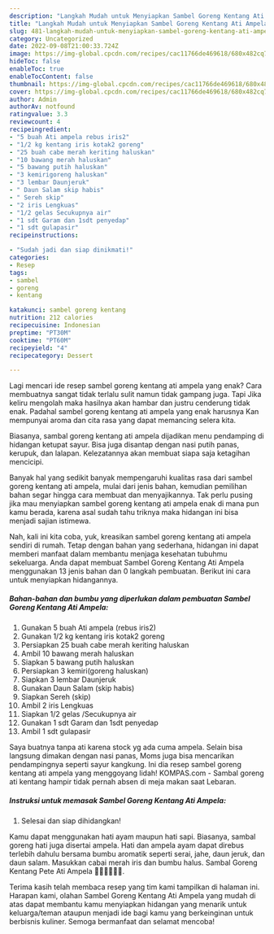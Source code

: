 ```yaml
---
description: "Langkah Mudah untuk Menyiapkan Sambel Goreng Kentang Ati Ampela yang Enak Banget"
title: "Langkah Mudah untuk Menyiapkan Sambel Goreng Kentang Ati Ampela yang Enak Banget"
slug: 481-langkah-mudah-untuk-menyiapkan-sambel-goreng-kentang-ati-ampela-yang-enak-banget
category: Uncategorized
date: 2022-09-08T21:00:33.724Z
image: https://img-global.cpcdn.com/recipes/cac11766de469618/680x482cq70/sambel-goreng-kentang-ati-ampela-foto-resep-utama.jpg
hideToc: false
enableToc: true
enableTocContent: false
thumbnail: https://img-global.cpcdn.com/recipes/cac11766de469618/680x482cq70/sambel-goreng-kentang-ati-ampela-foto-resep-utama.jpg
cover: https://img-global.cpcdn.com/recipes/cac11766de469618/680x482cq70/sambel-goreng-kentang-ati-ampela-foto-resep-utama.jpg
author: Admin
authorAv: notfound
ratingvalue: 3.3
reviewcount: 4
recipeingredient:
- "5 buah Ati ampela rebus iris2"
- "1/2 kg kentang iris kotak2 goreng"
- "25 buah cabe merah keriting haluskan"
- "10 bawang merah haluskan"
- "5 bawang putih haluskan"
- "3 kemirigoreng haluskan"
- "3 lembar Daunjeruk"
- " Daun Salam skip habis"
- " Sereh skip"
- "2 iris Lengkuas"
- "1/2 gelas Secukupnya air"
- "1 sdt Garam dan 1sdt penyedap"
- "1 sdt gulapasir"
recipeinstructions:

- "Sudah jadi dan siap dinikmati!"
categories:
- Resep
tags:
- sambel
- goreng
- kentang

katakunci: sambel goreng kentang 
nutrition: 212 calories
recipecuisine: Indonesian
preptime: "PT30M"
cooktime: "PT60M"
recipeyield: "4"
recipecategory: Dessert

---
```



Lagi mencari ide resep sambel goreng kentang ati ampela yang enak? Cara membuatnya sangat tidak terlalu sulit namun tidak gampang juga. Tapi Jika keliru mengolah maka hasilnya akan hambar dan justru cenderung tidak enak. Padahal sambel goreng kentang ati ampela yang enak harusnya Kan mempunyai aroma dan cita rasa yang dapat memancing selera kita.


Biasanya, sambal goreng kentang ati ampela dijadikan menu pendamping di hidangan ketupat sayur. Bisa juga disantap dengan nasi putih panas, kerupuk, dan lalapan. Kelezatannya akan membuat siapa saja ketagihan mencicipi.

Banyak hal yang sedikit banyak mempengaruhi kualitas rasa dari sambel goreng kentang ati ampela, mulai dari jenis bahan, kemudian pemilihan bahan segar hingga cara membuat dan menyajikannya. Tak perlu pusing jika mau menyiapkan sambel goreng kentang ati ampela enak di mana pun kamu berada, karena asal sudah tahu triknya maka hidangan ini bisa menjadi sajian istimewa.


Nah, kali ini kita coba, yuk, kreasikan sambel goreng kentang ati ampela sendiri di rumah. Tetap dengan bahan yang sederhana, hidangan ini dapat memberi manfaat dalam membantu menjaga kesehatan tubuhmu sekeluarga. Anda dapat membuat Sambel Goreng Kentang Ati Ampela menggunakan 13 jenis bahan dan 0 langkah pembuatan. Berikut ini cara untuk menyiapkan hidangannya.

<!--inarticleads1-->

##### Bahan-bahan dan bumbu yang diperlukan dalam pembuatan Sambel Goreng Kentang Ati Ampela:

1. Gunakan 5 buah Ati ampela (rebus iris2)
1. Gunakan 1/2 kg kentang iris kotak2 goreng
1. Persiapkan 25 buah cabe merah keriting haluskan
1. Ambil 10 bawang merah haluskan
1. Siapkan 5 bawang putih haluskan
1. Persiapkan 3 kemiri(goreng haluskan)
1. Siapkan 3 lembar Daunjeruk
1. Gunakan  Daun Salam (skip habis)
1. Siapkan  Sereh (skip)
1. Ambil 2 iris Lengkuas
1. Siapkan 1/2 gelas /Secukupnya air
1. Gunakan 1 sdt Garam dan 1sdt penyedap
1. Ambil 1 sdt gulapasir


Saya buatnya tanpa ati karena stock yg ada cuma ampela. Selain bisa langsung dimakan dengan nasi panas, Moms juga bisa mencarikan pendampingnya seperti sayur kangkung. Ini dia resep sambel goreng kentang ati ampela yang menggoyang lidah! KOMPAS.com - Sambal goreng ati kentang hampir tidak pernah absen di meja makan saat Lebaran. 

<!--inarticleads2-->

##### Instruksi untuk memasak Sambel Goreng Kentang Ati Ampela:


1. Selesai dan siap dihidangkan!

Kamu dapat menggunakan hati ayam maupun hati sapi. Biasanya, sambal goreng hati juga disertai ampela. Hati dan ampela ayam dapat direbus terlebih dahulu bersama bumbu aromatik seperti serai, jahe, daun jeruk, dan daun salam. Masukkan cabai merah iris dan bumbu halus. Sambal Goreng Kentang Pete Ati Ampela 👍🏼👍🏼👍🏼. 

Terima kasih telah membaca resep yang tim kami tampilkan di halaman ini. Harapan kami, olahan Sambel Goreng Kentang Ati Ampela yang mudah di atas dapat membantu kamu menyiapkan hidangan yang menarik untuk keluarga/teman ataupun menjadi ide bagi kamu yang berkeinginan untuk berbisnis kuliner. Semoga bermanfaat dan selamat mencoba!
